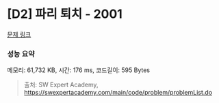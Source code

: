 # [D2] 파리 퇴치 - 2001 

[문제 링크](https://swexpertacademy.com/main/code/problem/problemDetail.do?contestProbId=AV5PzOCKAigDFAUq) 

### 성능 요약

메모리: 61,732 KB, 시간: 176 ms, 코드길이: 595 Bytes



> 출처: SW Expert Academy, https://swexpertacademy.com/main/code/problem/problemList.do